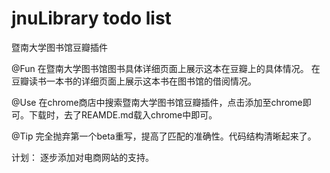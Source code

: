 jnuLibrary todo list
==========

暨南大学图书馆豆瓣插件

@Fun
在暨南大学图书馆图书具体详细页面上展示这本在豆瓣上的具体情况。
在豆瓣读书一本书的详细页面上展示这本书在图书馆的借阅情况。

@Use
在chrome商店中搜索暨南大学图书馆豆瓣插件，点击添加至chrome即可。下载时，去了REAMDE.md载入chrome中即可。

@Tip
完全抛弃第一个beta重写，提高了匹配的准确性。代码结构清晰起来了。

计划：
逐步添加对电商网站的支持。

